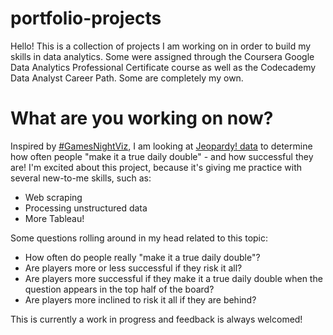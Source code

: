 # portfolio-projects

Hello! This is a collection of projects I am working on in order to build my skills in data analytics. Some were assigned through the Coursera Google Data Analytics Professional Certificate course as well as the Codecademy Data Analyst Career Path. Some are completely my own.

# What are you working on now?

Inspired by [#GamesNightViz](https://github.com/wjsutton/games_night_viz), I am looking at [Jeopardy! data](https://www.j-archive.com/) to determine how often people "make it a true daily double" - and how successful they are! I'm excited about this project, because it's giving me practice with several new-to-me skills, such as:
- Web scraping
- Processing unstructured data
- More Tableau!

Some questions rolling around in my head related to this topic:
- How often do people really "make it a true daily double"?
- Are players more or less successful if they risk it all?
- Are players more successful if they make it a true daily double when the question appears in the top half of the board?
- Are players more inclined to risk it all if they are behind?

This is currently a work in progress and feedback is always welcomed!
